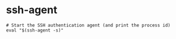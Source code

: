 # ssh-agent

```shell
# Start the SSH authentication agent (and print the process id)
eval "$(ssh-agent -s)"
```
